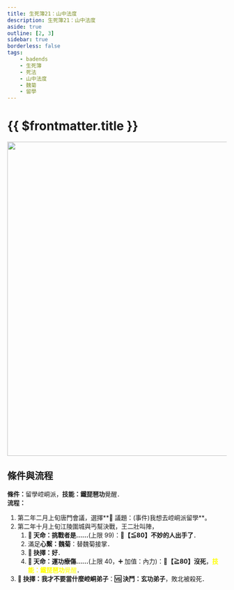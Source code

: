 ```yaml
---
title: 生死簿21：山中法度
description: 生死簿21：山中法度
aside: true
outline: [2, 3]
sidebar: true
borderless: false
tags:
    - badends
    - 生死簿
    - 死法
    - 山中法度
    - 魏菊
    - 留學
---
```


# {{ $frontmatter.title }}

<img width="720" src="/images/badends/badend20.webp">

## 條件與流程

<b>條件：</b>留學崆峒派，**技能：鐵琵琶功**覺醒．<br>
<b>流程：</b><br>

1. 第二年二月上旬唐門會議，選擇**📜 議題：(事件)我想去崆峒派留學**。
2. 第二年十月上旬江陵圍城與丐幫決戰，王二壯叫陣，
    1. **🎲 天命：挑戰者是......**(上限 99)：**🧾【≦80】不妙的人出手了**．
    2. 滿足**心繫：<Girl7Icon>魏菊</Girl7Icon>**：替<Girl7Icon>魏菊</Girl7Icon>接掌．
    3. **📖 抉擇：好**．
    4. **🎲 天命：運功療傷......**(上限 40，➕ 加值：內力)：**🧾【≧80】沒死**，<span style='color: Yellow;'>**技能：鐵琵琶功**覺醒</span>．
3. **📖 抉擇：我才不要當什麼崆峒弟子**：**🆚 決鬥：玄功弟子**，敗北被殺死．
